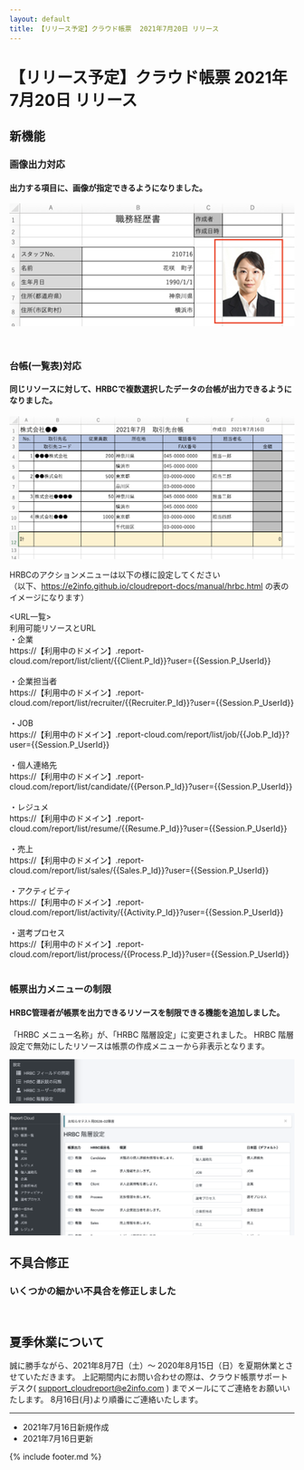 ```yaml
---
layout: default
title: 【リリース予定】クラウド帳票  2021年7月20日 リリース
---
```


# 【リリース予定】クラウド帳票  2021年7月20日 リリース 

## 新機能

### 画像出力対応
#### 出力する項目に、画像が指定できるようになりました。

![画像出力対応](images/20210720/rl210720_1.png)

<br>

### 台帳(一覧表)対応
#### 同じリソースに対して、HRBCで複数選択したデータの台帳が出力できるようになりました。

![台帳(一覧表)対応](images/20210720/rl210720_2.png)

HRBCのアクションメニューは以下の様に設定してください<br>
（以下、https://e2info.github.io/cloudreport-docs/manual/hrbc.html  の表のイメージになります）

<URL一覧> <br>
利用可能リソースとURL<br>
・企業<br>
https://【利用中のドメイン】.report-cloud.com/report/list/client/{{Client.P_Id}}?user={{Session.P_UserId}}<br><br>
・企業担当者<br>
https://【利用中のドメイン】.report-cloud.com/report/list/recruiter/{{Recruiter.P_Id}}?user={{Session.P_UserId}}<br><br>
・JOB<br>
https://【利用中のドメイン】.report-cloud.com/report/list/job/{{Job.P_Id}}?user={{Session.P_UserId}}<br><br>
・個人連絡先<br>
https://【利用中のドメイン】.report-cloud.com/report/list/candidate/{{Person.P_Id}}?user={{Session.P_UserId}}<br><br>
・レジュメ<br>
https://【利用中のドメイン】.report-cloud.com/report/list/resume/{{Resume.P_Id}}?user={{Session.P_UserId}}<br><br>
・売上<br>
https://【利用中のドメイン】.report-cloud.com/report/list/sales/{{Sales.P_Id}}?user={{Session.P_UserId}}<br><br>
・アクティビティ<br>
https://【利用中のドメイン】.report-cloud.com/report/list/activity/{{Activity.P_Id}}?user={{Session.P_UserId}}<br><br>
・選考プロセス<br>
https://【利用中のドメイン】.report-cloud.com/report/list/process/{{Process.P_Id}}?user={{Session.P_UserId}}<br><br>



### 帳票出力メニューの制限
#### HRBC管理者が帳票を出力できるリソースを制限できる機能を追加しました。

「HRBC メニュー名称」が、「HRBC 階層設定」に変更されました。
HRBC 階層設定で無効にしたリソースは帳票の作成メニューから非表示となります。

![帳票出力メニューの制限1](images/20210720/rl210720_3.png)

![帳票出力メニューの制限2](images/20210720/rl210720_4.png)


## 不具合修正

### いくつかの細かい不具合を修正しました


<br>

## 夏季休業について

誠に勝手ながら、2021年8月7日（土）～ 2020年8月15日（日）を夏期休業とさせていただきます。
上記期間内にお問い合わせの際は、クラウド帳票サポートデスク( support_cloudreport@e2info.com )
までメールにてご連絡をお願いいたします。
8月16日(月)より順番にご連絡いたします。

-----
* 2021年7月16日新規作成
* 2021年7月16日更新

{% include footer.md %}
